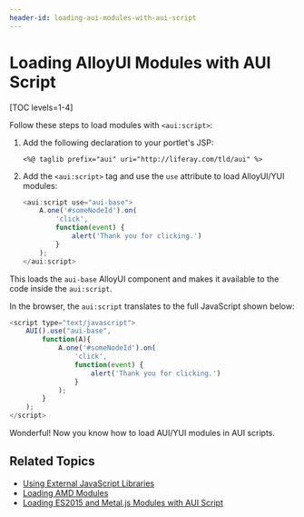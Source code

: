 ```yaml
---
header-id: loading-aui-modules-with-aui-script
---
```


# Loading AlloyUI Modules with AUI Script

[TOC levels=1-4]

Follow these steps to load modules with `<aui:script>`:

1.  Add the following declaration to your portlet's JSP:

    ```markup
    <%@ taglib prefix="aui" uri="http://liferay.com/tld/aui" %>
    ```

2.  Add the `<aui:script>` tag and use the `use` attribute to load AlloyUI/YUI 
    modules:

    ```javascript
    <aui:script use="aui-base">
        A.one('#someNodeId').on(
            'click',
            function(event) {
                alert('Thank you for clicking.')
            }
        );
    </aui:script>
    ```

This loads the `aui-base` AlloyUI component and makes it available to the code 
inside the `aui:script`.

In the browser, the `aui:script` translates to the full JavaScript shown below:

```javascript
<script type="text/javascript">
    AUI().use("aui-base",
        function(A){
            A.one('#someNodeId').on(
                'click',
                function(event) {
                    alert('Thank you for clicking.')
                }
            );
        }
    );
</script>
```

Wonderful! Now you know how to load AUI/YUI modules in AUI scripts. 

## Related Topics

- [Using External JavaScript Libraries](/docs/7-2/frameworks/-/knowledge_base/f/using-external-javascript-libraries)
- [Loading AMD Modules](/docs/7-2/frameworks/-/knowledge_base/f/loading-amd-modules-in-liferay)
- [Loading ES2015 and Metal.js Modules with AUI Script](/docs/7-2/frameworks/-/knowledge_base/f/loading-es2015-and-metal-modules-with-aui-script)
